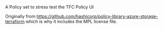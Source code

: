A Policy set to stress test the TFC Policy UI

Originally from https://github.com/hashicorp/policy-library-azure-storage-terraform which is why it includes the MPL license file.
